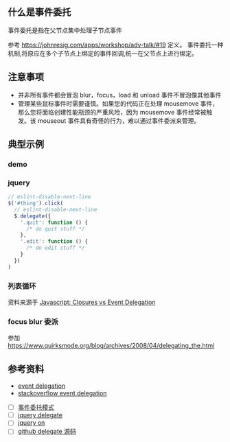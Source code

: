 ## 什么是事件委托

事件委托是指在父节点集中处理子节点事件

参考 <https://johnresig.com/apps/workshop/adv-talk/#19> 定义。
事件委托一种机制,将原应在多个子节点上绑定的事件回调,统一在父节点上进行绑定。

## 注意事项

- 并非所有事件都会冒泡 blur，focus，load 和 unload 事件不冒泡像其他事件
- 管理某些鼠标事件时需要谨慎。如果您的代码正在处理 mousemove 事件，那么您将面临创建性能瓶颈的严重风险，因为 mousemove 事件经常被触发。该 mouseout 事件具有奇怪的行为，难以通过事件委派来管理。

## 典型示例

### demo

### jquery

```js
// eslint-disable-next-line
$('#thing').click(
  // eslint-disable-next-line
  $.delegate({
    '.quit': function () {
      /* do quit stuff */
    },
    '.edit': function () {
      /* do edit stuff */
    }
  })
)
```

### 列表循环

资料来源于 [Javascript: Closures vs Event Delegation](https://lists.evolt.org/archive/Week-of-Mon-20090209/127331.html)

### focus blur 委派

参加 <https://www.quirksmode.org/blog/archives/2008/04/delegating_the.html>

## 参考资料

- [event delegation](https://humanwhocodes.com/blog/2009/06/30/event-delegation-in-javascript/)
- [stackoverflow event delegation](https://stackoverflow.com/questions/1687296/what-is-dom-event-delegation)
- [ ] [事件委托模式](https://zh.javascript.info/event-delegation)
- [ ] [jquery delegate](https://api.jquery.com/delegate/)
- [ ] [jquery on](https://api.jquery.com/on/#direct-and-delegated-events)
- [ ] [github delegate 源码](https://github.com/dgraham/delegated-events#readme)
